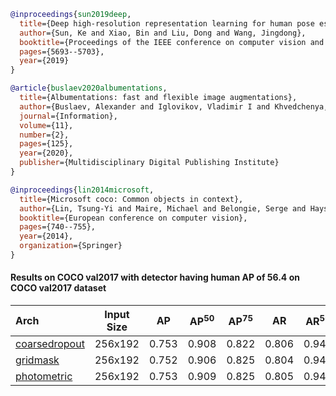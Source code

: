 <!-- [ALGORITHM] -->

```bibtex
@inproceedings{sun2019deep,
  title={Deep high-resolution representation learning for human pose estimation},
  author={Sun, Ke and Xiao, Bin and Liu, Dong and Wang, Jingdong},
  booktitle={Proceedings of the IEEE conference on computer vision and pattern recognition},
  pages={5693--5703},
  year={2019}
}
```

<!-- [ALGORITHM] -->

```bibtex
@article{buslaev2020albumentations,
  title={Albumentations: fast and flexible image augmentations},
  author={Buslaev, Alexander and Iglovikov, Vladimir I and Khvedchenya, Eugene and Parinov, Alex and Druzhinin, Mikhail and Kalinin, Alexandr A},
  journal={Information},
  volume={11},
  number={2},
  pages={125},
  year={2020},
  publisher={Multidisciplinary Digital Publishing Institute}
}
```

<!-- [DATASET] -->

```bibtex
@inproceedings{lin2014microsoft,
  title={Microsoft coco: Common objects in context},
  author={Lin, Tsung-Yi and Maire, Michael and Belongie, Serge and Hays, James and Perona, Pietro and Ramanan, Deva and Doll{\'a}r, Piotr and Zitnick, C Lawrence},
  booktitle={European conference on computer vision},
  pages={740--755},
  year={2014},
  organization={Springer}
}
```

#### Results on COCO val2017 with detector having human AP of 56.4 on COCO val2017 dataset

| Arch  | Input Size | AP | AP<sup>50</sup> | AP<sup>75</sup> | AR | AR<sup>50</sup> | ckpt | log |
| :----------------- | :-----------: | :------: | :------: | :------: | :------: | :------: |:------: |:------: |
| [coarsedropout](/configs/body/2d_kpt_sview_rgb_img/topdown_heatmap/coco/hrnet_w32_coco_256x192_coarsedropout.py)  | 256x192 | 0.753 | 0.908 | 0.822 | 0.806 | 0.946 | [ckpt](https://download.openmmlab.com/mmpose/top_down/augmentation/hrnet_w32_coco_256x192_coarsedropout-0f16a0ce_20210320.pth) | [log](https://download.openmmlab.com/mmpose/top_down/augmentation/hrnet_w32_coco_256x192_coarsedropout_20210320.log.json) |
| [gridmask](/configs/body/2d_kpt_sview_rgb_img/topdown_heatmap/coco/hrnet_w32_coco_256x192_gridmask.py)  | 256x192 | 0.752 | 0.906 | 0.825 | 0.804 | 0.943 | [ckpt](https://download.openmmlab.com/mmpose/top_down/augmentation/hrnet_w32_coco_256x192_gridmask-868180df_20210320.pth) | [log](https://download.openmmlab.com/mmpose/top_down/augmentation/hrnet_w32_coco_256x192_gridmask_20210320.log.json) |
| [photometric](/configs/body/2d_kpt_sview_rgb_img/topdown_heatmap/coco/hrnet_w32_coco_256x192_photometric.py)  | 256x192 | 0.753 | 0.909 | 0.825 | 0.805 | 0.943 | [ckpt](https://download.openmmlab.com/mmpose/top_down/augmentation/hrnet_w32_coco_256x192_photometric-308cf591_20210320.pth) | [log](https://download.openmmlab.com/mmpose/top_down/augmentation/hrnet_w32_coco_256x192_photometric_20210320.log.json) |
